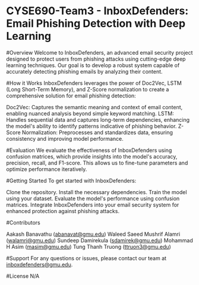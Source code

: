 # CYSE690-Team3 - InboxDefenders: Email Phishing Detection with Deep Learning

#Overview
Welcome to InboxDefenders, an advanced email security project designed to protect users from phishing attacks using cutting-edge deep learning techniques. Our goal is to develop a robust system capable of accurately detecting phishing emails by analyzing their content.

#How it Works
InboxDefenders leverages the power of Doc2Vec, LSTM (Long Short-Term Memory), and Z-Score normalization to create a comprehensive solution for email phishing detection:

Doc2Vec: Captures the semantic meaning and context of email content, enabling nuanced analysis beyond simple keyword matching.
LSTM: Handles sequential data and captures long-term dependencies, enhancing the model's ability to identify patterns indicative of phishing behavior.
Z-Score Normalization: Preprocesses and standardizes data, ensuring consistency and improving model performance.

#Evaluation
We evaluate the effectiveness of InboxDefenders using confusion matrices, which provide insights into the model's accuracy, precision, recall, and F1-score. This allows us to fine-tune parameters and optimize performance iteratively.

#Getting Started
To get started with InboxDefenders:

Clone the repository.
Install the necessary dependencies.
Train the model using your dataset.
Evaluate the model's performance using confusion matrices.
Integrate InboxDefenders into your email security system for enhanced protection against phishing attacks.

#Contributors

Aakash Banavathu (abanavat@gmu.edu)
Waleed Saeed Mushrif Alamri (walamri@gmu.edu)
Sundeep Damirekula (sdamirek@gmu.edu)
Mohammad H Asim (masim@gmu.edu)
Tung Thanh Truong (ttruon3@gmu.edu)

#Support
For any questions or issues, please contact our team at inboxdefenders@gmu.edu.

#License
N/A
